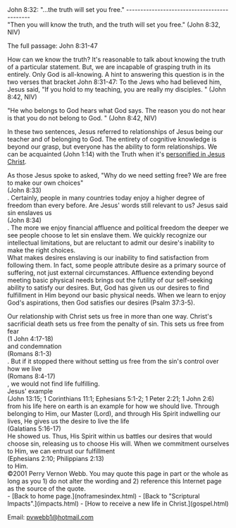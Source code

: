  <head> <title>(PVW) John 8:32: "...the truth will set you free."</title> <meta content="IE=9" http-equiv="X-UA-Compatible"></meta> <link href="css/page_style.css" rel="stylesheet" type="text/css"></link> </head><body><div class="page_style"> John 8:32: "...the truth will set you free."
--------------------------------------------

<div class="p">"Then you will know the truth, and the truth will set you free." (John 8:32, NIV)

 The full passage: John 8:31-47</div><div class="p">How can we know the truth? It's reasonable to talk about knowing the truth of a particular statement. But, we are incapable of grasping truth in its entirely. Only God is all-knowing. A hint to answering this question is in the two verses that bracket John 8:31-47: To the Jews who had believed him, Jesus said, "If you hold to my teaching, you are really my disciples. " (John 8:42, NIV)

"He who belongs to God hears what God says. The reason you do not hear is that you do not belong to God. " (John 8:42, NIV)

 In these two sentences, Jesus referred to relationships of Jesus being our teacher and of belonging to God. The entirety of cognitive knowledge is beyond our grasp, but everyone has the ability to form relationships. We can be acquainted (John 1:14) with the Truth when it's [personified in Jesus Christ](waytruth.html).</div><div class="p">As those Jesus spoke to asked, "Why do we need setting free? We are free to make our own choices"<div class="footnote">(John 8:33)</div>. Certainly, people in many countries today enjoy a higher degree of freedom than every before. Are Jesus' words still relevant to us? Jesus said sin enslaves us<div class="footnote">(John 8:34)</div>. The more we enjoy financial affluence and political freedom the deeper we see people choose to let sin enslave them. We quickly recognize our intellectual limitations, but are reluctant to admit our desire's inability to make the right choices.</div>What makes desires enslaving is our inability to find satisfaction from following them. In fact, some people attribute desire as a primary source of suffering, not just external circumstances. Affluence extending beyond meeting basic physical needs brings out the futility of our self-seeking ability to satisfy our desires. But, God has given us our desires to find fulfillment in Him beyond our basic physical needs. When we learn to enjoy God's aspirations, then God satisfies our desires (Psalm 37:3-5).

<div class="p">Our relationship with Christ sets us free in more than one way. Christ's sacrificial death sets us free from the penalty of sin. This sets us free from fear<div class="footnote">(1 John 4:17-18)</div> and condemnation<div class="footnote">(Romans 8:1-3)</div>. But if it stopped there without setting us free from the sin's control over how we live<div class="footnote">(Romans 8:4-17)</div>, we would not find life fulfilling. </div><div class="p">Jesus' example<div class="footnote">(John 13:15; 1 Corinthians 11:1; Ephesians 5:1-2; 1 Peter 2:21; 1 John 2:6)</div> from his life here on earth is an example for how we should live. Through belonging to Him, our Master (Lord), and through His Spirit indwelling our lives, He gives us the desire to live the life<div class="footnote">(Galatians 5:16-17)</div> He showed us. Thus, His Spirit within us battles our desires that would choose sin, releasing us to choose His will. When we commitment ourselves to Him, we can entrust our fulfillment<div class="footnote">(Ephesians 2:10; Philippians 2:13)</div> to Him.</div><div class="p" id="footnotes"></div><script src="js/footnotes.js" type="text/javascript"></script><div class="copy">©2001 Perry Vernon Webb. You may quote this page in part or the whole as long as you
 1) do not alter the wording and
 2) reference this Internet page as the source of the quote. </div>  </div>- [Back to home page.](noframesindex.html)
- [Back to "Scriptural Impacts".](impacts.html)
- [How to receive a new life in Christ.](gospel.html)

Email: [pvwebb1@hotmail.com](mailto:pvwebb1@hotmail.com)

